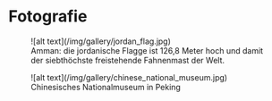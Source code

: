 # Fotografie

<figure>
![alt text](/img/gallery/jordan_flag.jpg)
<figcaption>Amman: die jordanische Flagge ist 126,8 Meter hoch und damit der siebthöchste freistehende Fahnenmast der Welt.</figcaption>
</figure>

<figure>
![alt text](/img/gallery/chinese_national_museum.jpg)
<figcaption>Chinesisches Nationalmuseum in Peking</figcaption>
</figure>